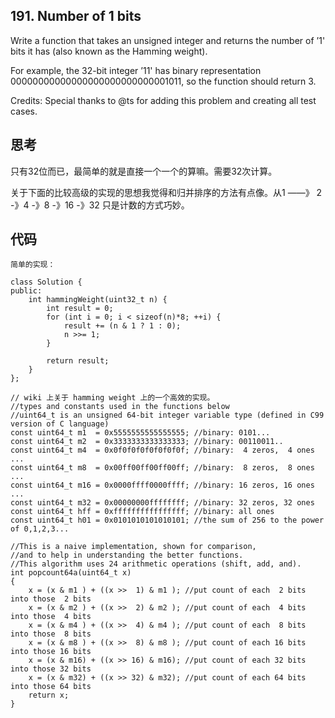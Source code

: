 ## 191. Number of 1 bits

Write a function that takes an unsigned integer and returns the number of ’1' bits it has (also known as the Hamming weight).

For example, the 32-bit integer ’11' has binary representation 00000000000000000000000000001011, so the function should return 3.

Credits:
Special thanks to @ts for adding this problem and creating all test cases.

## 思考

只有32位而已，最简单的就是直接一个一个的算嘛。需要32次计算。

关于下面的比较高级的实现的思想我觉得和归并排序的方法有点像。从1 ——》 2 -》4 -》8 -》16 -》32 只是计数的方式巧妙。

## 代码

```
简单的实现：

class Solution {
public:
    int hammingWeight(uint32_t n) {
        int result = 0;
        for (int i = 0; i < sizeof(n)*8; ++i) {
            result += (n & 1 ? 1 : 0);
            n >>= 1;
        }
        
        return result;
    }
};

// wiki 上关于 hamming weight 上的一个高效的实现。
//types and constants used in the functions below
//uint64_t is an unsigned 64-bit integer variable type (defined in C99 version of C language)
const uint64_t m1  = 0x5555555555555555; //binary: 0101...
const uint64_t m2  = 0x3333333333333333; //binary: 00110011..
const uint64_t m4  = 0x0f0f0f0f0f0f0f0f; //binary:  4 zeros,  4 ones ...
const uint64_t m8  = 0x00ff00ff00ff00ff; //binary:  8 zeros,  8 ones ...
const uint64_t m16 = 0x0000ffff0000ffff; //binary: 16 zeros, 16 ones ...
const uint64_t m32 = 0x00000000ffffffff; //binary: 32 zeros, 32 ones
const uint64_t hff = 0xffffffffffffffff; //binary: all ones
const uint64_t h01 = 0x0101010101010101; //the sum of 256 to the power of 0,1,2,3...

//This is a naive implementation, shown for comparison,
//and to help in understanding the better functions.
//This algorithm uses 24 arithmetic operations (shift, add, and).
int popcount64a(uint64_t x)
{
    x = (x & m1 ) + ((x >>  1) & m1 ); //put count of each  2 bits into those  2 bits 
    x = (x & m2 ) + ((x >>  2) & m2 ); //put count of each  4 bits into those  4 bits 
    x = (x & m4 ) + ((x >>  4) & m4 ); //put count of each  8 bits into those  8 bits 
    x = (x & m8 ) + ((x >>  8) & m8 ); //put count of each 16 bits into those 16 bits 
    x = (x & m16) + ((x >> 16) & m16); //put count of each 32 bits into those 32 bits 
    x = (x & m32) + ((x >> 32) & m32); //put count of each 64 bits into those 64 bits 
    return x;
}
```

